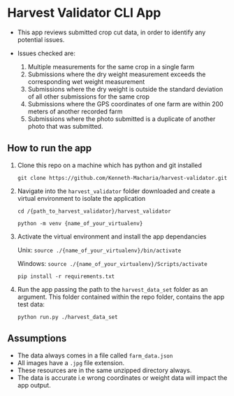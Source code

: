 # Harvest Validator CLI App

- This app reviews submitted crop cut data, in order to identify any potential issues.
- Issues checked are:

    1. Multiple measurements for the same crop in a single farm
    2. Submissions where the dry weight measurement exceeds the corresponding wet weight measurement
    3. Submissions where the dry weight is outside the standard deviation of all other submissions for the same crop
    4. Submissions where the GPS coordinates of one farm are within 200 meters of another recorded farm
    5. Submissions where the photo submitted is a duplicate of another photo that was submitted.

## How to run the app

1. Clone this repo on a machine which has python and git installed

    `git clone https://github.com/Kenneth-Macharia/harvest-validator.git`

2. Navigate into the `harvest_validator` folder downloaded and create a virtual environment to isolate the application

    `cd /{path_to_harvest_validator}/harvest_validator`

    `python -m venv {name_of_your_virtualenv}`

3. Activate the virtual environment and install the app dependancies

    Unix: `source ./{name_of_your_virtualenv}/bin/activate`

    Windows: `source ./{name_of_your_virtualenv}/Scripts/activate`

    `pip install -r requirements.txt`

4. Run the app passing the path to the `harvest_data_set` folder as an argument. This
  folder contained within the repo folder, contains the app test data:

    `python run.py ./harvest_data_set`

## Assumptions

- The data always comes in a file called `farm_data.json`
- All images have a `.jpg` file extension.
- These resources are in the same unzipped directory always.
- The data is accurate i.e wrong coordinates or weight data will impact the app output.
